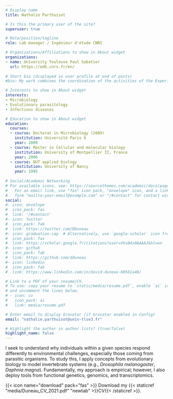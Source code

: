 ```yaml
---
# Display name
title: Nathalie Parthuisot

# Is this the primary user of the site?
superuser: true

# Role/position/tagline
role: Lab manager / Ingénieur d'étude CNRS

# Organizations/Affiliations to show in About widget
organizations:
- name: University Toulouse Paul Sabatier
  url: https://edb.cnrs.fr/en/
  
# Short bio (displayed in user profile at end of posts)
#bio: My work combines the coordination of the activities of the Experimental Technical Platform for Evolutionary and Ecological Microbiology and the implementation of experiments on symbiotic systems studied in the laboratory.

# Interests to show in About widget
interests:
- Microbiology
- Evolutionary parasitology
- Infectious diseases

# Education to show in About widget
education:
  courses:
  - course: Doctorat in Microbiology (2009)
    institution: Université Paris 6
    year: 2009
  - course: Master in Cellular and molecular biology
    institution: University of Montpellier II, France
    year: 2006
  - course: DUT applied biology
    institution: University of Nancy
    year: 1995
      
# Social/Academic Networking
# For available icons, see: https://sourcethemes.com/academic/docs/page-builder/#icons
#   For an email link, use "fas" icon pack, "envelope" icon, and a link in the
#   form "mailto:your-email@example.com" or "/#contact" for contact widget.
social:
#- icon: envelope
#  icon_pack: fas
#  link: '/#contact'
#- icon: twitter
#  icon_pack: fab
#  link: https://twitter.com/DDuneau
#- icon: graduation-cap  # Alternatively, use `google-scholar` icon from `ai` icon pack
#  icon_pack: fas
#  link: https://scholar.google.fr/citations?user=VhsB4z0AAAAJ&hl=en
#- icon: github
#  icon_pack: fab
#  link: https://github.com/dduneau
#- icon: linkedin
#  icon_pack: fab
#  link: https://www.linkedin.com/in/david-duneau-60561a48/

# Link to a PDF of your resume/CV.
# To use: copy your resume to `static/media/resume.pdf`, enable `ai` icons in `params.toml`, 
# and uncomment the lines below.
# - icon: cv
#   icon_pack: ai
#   link: media/resume.pdf

# Enter email to display Gravatar (if Gravatar enabled in Config)
email: "nathalie.parthuisot@univ-tlse3.fr"

# Highlight the author in author lists? (true/false)
highlight_name: false
---
```


I seek to understand why individuals within a given species respond differently to environmental challenges, especially those coming from parasitic organisms. To study this, I apply concepts from evolutionary biology to model invertebrate systems (e.g., <i>Drosophila melanogaster</i>, <i>Daphnia magna</i>). Fundamentally, my approach is empirical; however, I also deploy tools from functional genetics, genomics, and transcriptomics.

{{< icon name="download" pack="fas" >}} Download my {{< staticref "media/Duneau_CV_2021.pdf" "newtab" >}}CV{{< /staticref >}}.

